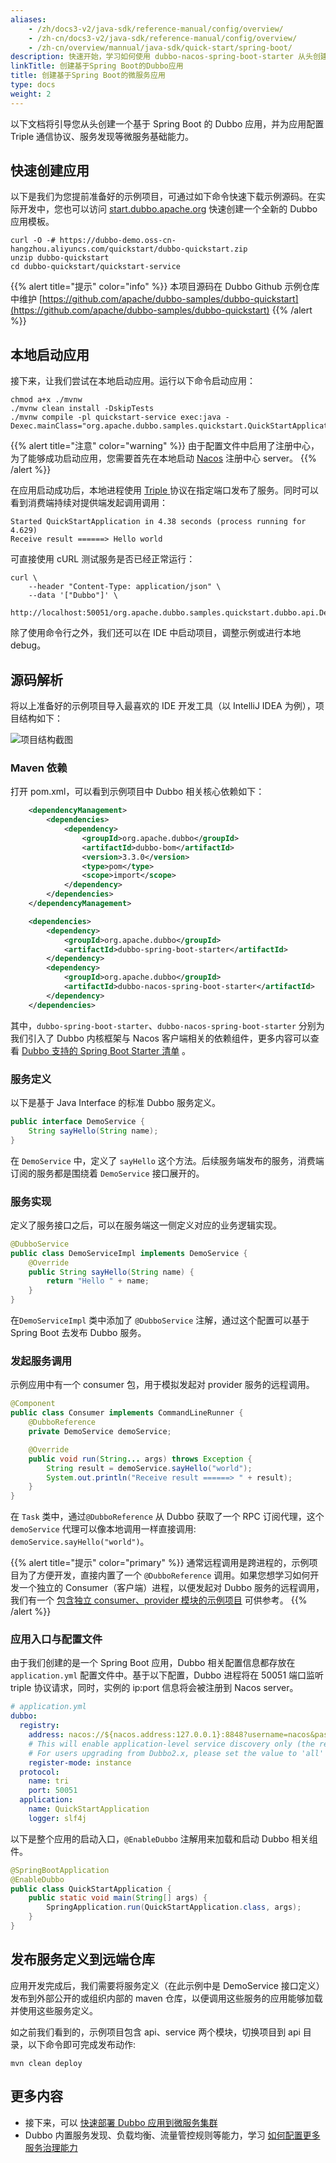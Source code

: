 ```yaml
---
aliases:
    - /zh/docs3-v2/java-sdk/reference-manual/config/overview/
    - /zh-cn/docs3-v2/java-sdk/reference-manual/config/overview/
    - /zh-cn/overview/mannual/java-sdk/quick-start/spring-boot/
description: 快速开始，学习如何使用 dubbo-nacos-spring-boot-starter 从头创建基于一个基于Spring Boot的Dubbo应用。
linkTitle: 创建基于Spring Boot的Dubbo应用
title: 创建基于Spring Boot的微服务应用
type: docs
weight: 2
---
```


以下文档将引导您从头创建一个基于 Spring Boot 的 Dubbo 应用，并为应用配置 Triple 通信协议、服务发现等微服务基础能力。

## 快速创建应用
以下是我们为您提前准备好的示例项目，可通过如下命令快速下载示例源码。在实际开发中，您也可以访问 [start.dubbo.apache.org](/zh-cn/overview/mannual/java-sdk/tasks/develop/springboot/#创建项目) 快速创建一个全新的 Dubbo 应用模板。

```shell
curl -O -# https://dubbo-demo.oss-cn-hangzhou.aliyuncs.com/quickstart/dubbo-quickstart.zip
unzip dubbo-quickstart
cd dubbo-quickstart/quickstart-service
````
{{% alert title="提示" color="info" %}}
本项目源码在 Dubbo Github 示例仓库中维护 [https://github.com/apache/dubbo-samples/dubbo-quickstart](https://github.com/apache/dubbo-samples/dubbo-quickstart)
{{% /alert %}}

## 本地启动应用
接下来，让我们尝试在本地启动应用。运行以下命令启动应用：

```shell
chmod a+x ./mvnw
./mvnw clean install -DskipTests
./mvnw compile -pl quickstart-service exec:java -Dexec.mainClass="org.apache.dubbo.samples.quickstart.QuickStartApplication"
```

{{% alert title="注意" color="warning" %}}
由于配置文件中启用了注册中心，为了能够成功启动应用，您需要首先在本地启动 <a href="/zh-cn/overview/reference/integrations/nacos/" target="_blank_">Nacos</a> 注册中心 server。
{{% /alert %}}

在应用启动成功后，本地进程使用 <a href="/zh-cn/overview/reference/protocols/triple/" target="_blank_">Triple </a>协议在指定端口发布了服务。同时可以看到消费端持续对提供端发起调用调用：

```text
Started QuickStartApplication in 4.38 seconds (process running for 4.629)
Receive result ======> Hello world
```

可直接使用 cURL 测试服务是否已经正常运行：

```shell
curl \
    --header "Content-Type: application/json" \
    --data '["Dubbo"]' \
    http://localhost:50051/org.apache.dubbo.samples.quickstart.dubbo.api.DemoService/sayHello/
```

除了使用命令行之外，我们还可以在 IDE 中启动项目，调整示例或进行本地 debug。

## 源码解析
将以上准备好的示例项目导入最喜欢的 IDE 开发工具（以 IntelliJ IDEA 为例），项目结构如下：

<img style="max-width:400px;height:auto;" alt="项目结构截图" src="/imgs/v3/quickstart/samples.jpg"/>

### Maven 依赖
打开 pom.xml，可以看到示例项目中 Dubbo 相关核心依赖如下：

```xml
    <dependencyManagement>
        <dependencies>
            <dependency>
                <groupId>org.apache.dubbo</groupId>
                <artifactId>dubbo-bom</artifactId>
                <version>3.3.0</version>
                <type>pom</type>
                <scope>import</scope>
            </dependency>
        </dependencies>
    </dependencyManagement>

    <dependencies>
        <dependency>
            <groupId>org.apache.dubbo</groupId>
            <artifactId>dubbo-spring-boot-starter</artifactId>
        </dependency>
        <dependency>
            <groupId>org.apache.dubbo</groupId>
            <artifactId>dubbo-nacos-spring-boot-starter</artifactId>
        </dependency>
    </dependencies>
```

其中，`dubbo-spring-boot-starter`、`dubbo-nacos-spring-boot-starter` 分别为我们引入了 Dubbo 内核框架与 Nacos 客户端相关的依赖组件，更多内容可以查看 [Dubbo 支持的 Spring Boot Starter 清单](/zh-cn/overview/mannual/java-sdk/reference-manual/config/spring/spring-boot/#starter列表) 。

### 服务定义

以下是基于 Java Interface 的标准 Dubbo 服务定义。

```java
public interface DemoService {
    String sayHello(String name);
}
```

在 `DemoService` 中，定义了 `sayHello` 这个方法。后续服务端发布的服务，消费端订阅的服务都是围绕着 `DemoService` 接口展开的。

### 服务实现

定义了服务接口之后，可以在服务端这一侧定义对应的业务逻辑实现。

```java
@DubboService
public class DemoServiceImpl implements DemoService {
    @Override
    public String sayHello(String name) {
        return "Hello " + name;
    }
}
```

在`DemoServiceImpl` 类中添加了 `@DubboService` 注解，通过这个配置可以基于 Spring Boot 去发布 Dubbo 服务。

### 发起服务调用
示例应用中有一个 consumer 包，用于模拟发起对 provider 服务的远程调用。

```java
@Component
public class Consumer implements CommandLineRunner {
    @DubboReference
    private DemoService demoService;

    @Override
    public void run(String... args) throws Exception {
        String result = demoService.sayHello("world");
        System.out.println("Receive result ======> " + result);
    }
}
```

在 `Task` 类中，通过`@DubboReference` 从 Dubbo 获取了一个 RPC 订阅代理，这个 `demoService` 代理可以像本地调用一样直接调用: `demoService.sayHello("world")`。

{{% alert title="提示" color="primary" %}}
通常远程调用是跨进程的，示例项目为了方便开发，直接内置了一个 `@DubboReference` 调用。如果您想学习如何开发一个独立的 Consumer（客户端）进程，以便发起对 Dubbo 服务的远程调用，我们有一个 <a target="_blank" href="https://github.com/apache/dubbo-samples/tree/master/1-basic/dubbo-samples-spring-boot">包含独立 consumer、provider 模块的示例项目</a> 可供参考。
{{% /alert %}}

### 应用入口与配置文件

由于我们创建的是一个 Spring Boot 应用，Dubbo 相关配置信息都存放在 `application.yml` 配置文件中。基于以下配置，Dubbo 进程将在 50051 端口监听 triple 协议请求，同时，实例的 ip:port 信息将会被注册到 Nacos server。

```yaml
# application.yml
dubbo:
  registry:
    address: nacos://${nacos.address:127.0.0.1}:8848?username=nacos&password=nacos
	# This will enable application-level service discovery only (the recommended service discovery method for Dubbo3).
	# For users upgrading from Dubbo2.x, please set the value to 'all' for smooth migration.
    register-mode: instance
  protocol:
    name: tri
    port: 50051
  application:
    name: QuickStartApplication
    logger: slf4j
```

以下是整个应用的启动入口，`@EnableDubbo` 注解用来加载和启动 Dubbo 相关组件。

```java
@SpringBootApplication
@EnableDubbo
public class QuickStartApplication {
    public static void main(String[] args) {
        SpringApplication.run(QuickStartApplication.class, args);
    }
}
```

## 发布服务定义到远端仓库

应用开发完成后，我们需要将服务定义（在此示例中是 DemoService 接口定义）发布到外部公开的或组织内部的 maven 仓库，以便调用这些服务的应用能够加载并使用这些服务定义。

如之前我们看到的，示例项目包含 api、service 两个模块，切换项目到 api 目录，以下命令即可完成发布动作:

```shell
mvn clean deploy
```

## 更多内容
- 接下来，可以 [快速部署 Dubbo 应用到微服务集群](../deploy/)
- Dubbo 内置服务发现、负载均衡、流量管控规则等能力，学习 [如何配置更多服务治理能力](/zh-cn/overview/mannual/java-sdk/tasks/service-discovery/)
